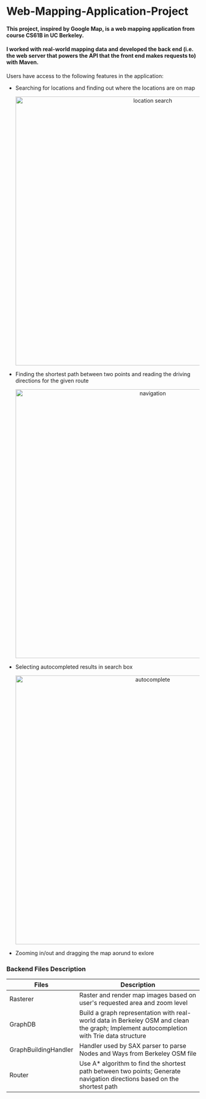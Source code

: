 # Web-Mapping-Application-Project
<h4> This project, inspired by Google Map, is a web mapping application from course CS61B in UC Berkeley. </h4>
<h4> I worked with real-world mapping data and developed the back end (i.e. the web server that powers the API that the front end makes requests to) with Maven. </h4>
<p> Users have access to the following features in the application:
  <ul>
    <li> Searching for locations and finding out where the locations are on map </li>
      <p align="center">
        <img src="https://github.com/thesmartestluna/Web-Mapping-Application-Project/blob/main/search.png" width = 700 title="location search">
      </p>
    <li> Finding the shortest path between two points and reading the driving directions for the given route </li>
      <p align="center">
        <img src="https://github.com/thesmartestluna/web-mapping-application-project/blob/main/navigation.png" width = 700 title="navigation">
      </p>
    <li> Selecting autocompleted results in search box </li>
      <p align="center">
        <img src="https://github.com/thesmartestluna/web-mapping-application-project/blob/main/autocomplete.png" width = 700 title="autocomplete">
      </p>
    <li> Zooming in/out and dragging the map aorund to exlore </li>
   </ul>
<h3> Backend Files Description </h3>
   
| Files | Description |
| --- | --- |
| Rasterer | Raster and render map images based on user's requested area and zoom level |
| GraphDB | Build a graph representation with real-world data in Berkeley OSM and clean the graph; Implement autocompletion with Trie data structure |
| GraphBuildingHandler | Handler used by SAX parser to parse Nodes and Ways from Berkeley OSM file |
| Router | Use A* algorithm to find the shortest path between two points; Generate navigation directions based on the shortest path |
   
    
